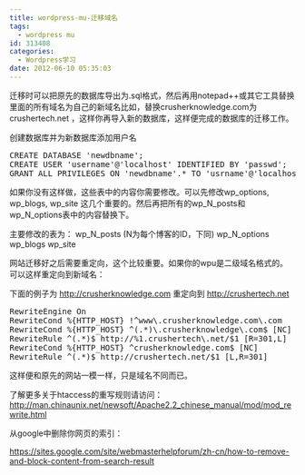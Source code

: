 ```yaml
---
title: wordpress-mu-迁移域名
tags:
  - wordpress mu
id: 313408
categories:
  - Wordpress学习
date: 2012-06-10 05:35:03
---
```


迁移时可以把原先的数据库导出为.sql格式，然后再用notepad++或其它工具替换里面的所有域名为自己的新域名比如，替换crusherknowledge.com为crushertech.net ，这样你再导入新的数据库，这样便完成的数据库的迁移工作。

创建数据库并为新数据库添加用户名

<pre class="lang:pgsql decode:true " >
CREATE DATABASE 'newdbname';
CREATE USER 'username'@'localhost' IDENTIFIED BY 'passwd';
GRANT ALL PRIVILEGES ON 'newdbname'.* TO 'usrname'@'localhost' IDENTIFIED BY 'passwd';</pre> 

如果你没有这样做，这些表中的内容你需要修改。可以先修改wp_options, wp_blogs, wp_site 这几个重要的。然后再把所有的wp_N_posts和wp_N_options表中的内容替换下。

主要修改的表为：
wp_N_posts (N为每个博客的ID，下同)
wp_N_options
wp_blogs
wp_site

网站迁移好之后需要重定向，这个比较重要。如果你的wpu是二级域名格式的。可以这样重定向到新域名：

下面的例子为 http://crusherknowledge.com 重定向到 http://crushertech.net 

<pre class="lang:apache decode:true " >
RewriteEngine On
RewriteCond %{HTTP_HOST} !^www\.crusherknowledge.com\.com
RewriteCond %{HTTP_HOST} ^(.*)\.crusherknowledge\.com$ [NC]
RewriteRule ^(.*)$ http://%1.crushertech\.net/$1 [R=301,L]
RewriteCond %{HTTP_HOST} ^crusherknowledge.com$ [NC]
RewriteRule ^(.*)$ http://crushertech.net/$1 [L,R=301]</pre> 

这样便和原先的网站一模一样，只是域名不同而已。

了解更多关于htaccess的重写规则请访问：
http://man.chinaunix.net/newsoft/Apache2.2_chinese_manual/mod/mod_rewrite.html

从google中删除你网页的索引：

https://sites.google.com/site/webmasterhelpforum/zh-cn/how-to-remove-and-block-content-from-search-result